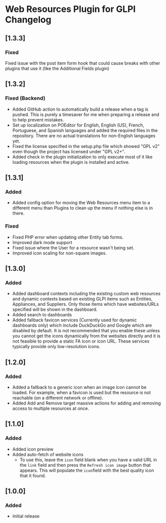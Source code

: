 # Web Resources Plugin for GLPI Changelog

## [1.3.3]

### Fixed
Fixed issue with the post item form hook that could cause breaks with other plugins that use it (like the Additional Fields plugin)

## [1.3.2]

### Fixed (Backend)
- Added GitHub action to automatically build a release when a tag is pushed. This is purely a timesaver for me when preparing a release and to help prevent mistakes.
- Set up localization on POEditor for English, English (US), French, Portuguese, and Spanish languages and added the required files in the repository. There are no actual translations for non-English languages yet.
- Fixed the license specified in the setup.php file which showed "GPL v2" even though the project has licensed under "GPL v2+".
- Added check in the plugin initialization to only execute most of it like loading resources when the plugin is installed and active.

## [1.3.1]

### Added
- Added config option for moving the Web Resources menu item to a different menu than Plugins to clean up the menu if nothing else is in there.

### Fixed
- Fixed PHP error when updating other Entity tab forms.
- Improved dark mode support
- Fixed issue where the User for a resource wasn't being set.
- Improved icon scaling for non-square images.

## [1.3.0]

### Added
- Added dashboard contexts including the existing custom web resources and dynamic contexts based on existing GLPI items such as Entities, Appliances, and Suppliers. Only those items which have websites/URLs specified will be shown in the dashboard.
- Added search to dashboards
- Added fallback favicon services (Currently used for dynamic dashboards only) which include DuckDuckGo and Google which are disabled by default. It is not recommended that you enable these unless you cannot get the icons dynamically from the websites directly and it is not feasible to provide a static FA icon or icon URL. These services typically provide only low-resolution icons.

## [1.2.0]

### Added
- Added a fallback to a generic icon when an image icon cannot be loaded. For example, when a favicon is used but the resource is not reachable (on a different network or offline).
- Added Add and Remove target massive actions for adding and removing access to multiple resources at once.

## [1.1.0]

### Added
- Added icon preview
- Added auto-fetch of website icons
  - To use this, leave the `icon` field blank when you have a valid URL in the `link` field and then press the `Refresh icon image` button that appears. This will populate the `icon`field with the best quality icon that it found.

## [1.0.0]

### Added
- Initial release
